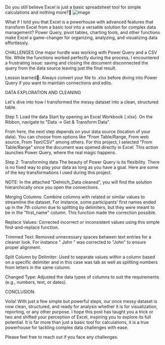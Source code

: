 Do you still believe Excel is just a basic spreadsheet tool for simple calculations and nothing more?🤔
![image](https://github.com/user-attachments/assets/f391c80f-4f5c-478e-9646-fe197ed592ce)

What if I told you that Excel is a powerhouse with advanced features that transform Excel from a basic tool into a versatile solution for complex data management? Power Query, pivot tables, charting tools, and other functions make Excel a game-changer for organizing, analyzing, and visualizing data effortlessly. 

CHALLENGES
One major hurdle was working with Power Query and a CSV file. While the functions worked perfectly during the process, I encountered a frustrating issue: saving and closing the document disconnected the query from the data source leaving just the final result.

Lesson learned📝: Always convert your file to .xlsx before diving into Power Query if you want to maintain connections and edits.

DATA EXPLORATION AND CLEANING

Let's dive into how I transformed the messy dataset into a clean, structured table.

Step 1: Load the data
Start by opening an Excel Workbook (.xlsx). On the Ribbon, navigate to "Data → Get & Transform Data".

From here, the next step depends on your data source (location of your data). You can choose from options like "From Table/Range, From web source, From Text/CSV" among others.
For this project, I selected "From Table/Range" since the document was opened directly in Excel. 
This action launches Power Query, where the real magic happens.

Step 2: Transforming data
The beauty of Power Query is its flexibility. There is no fixed way to play your data as long as you have a goal. Here are some of the key transformations I used during this project. 

NOTE: In the attached "Delmich_Data cleaned", you will find the solution hierarchically once you open the connections.

Merging Columns: Combine columns with related or similar values to streamline the dataset. For instance, some participants' first names ended up in the 7th column due to splitting by delimiters, but they were meant to be in the "first_name" column. This function made the correction possible.

Replace Values: Corrected incorrect or inconsistent values using this simple find-and-replace function.

Trimmed Text: Removed unnecessary spaces between text entries for a cleaner look. For instance " John " was corrected to "John" to ensure proper alignment.

Split Column by Delimiter: Used to separate values within a column based on a specific delimiter and in this case was tab as well as splitting numbers from letters in the same column.

Changed Type: Adjusted the data types of columns to suit the requirements (e.g., numbers, text, or dates).

CONCLUSION.

Voila! With just a few simple but powerful steps, our once messy dataset is now clean, structured, and ready for analysis whether it is for visualization, reporting, or any other purpose. I hope this post has taught you a trick or two and shifted your perception of Excel, inspiring you to explore its full potential. It is far more than just a basic tool for calculations, it is a true powerhouse for tackling complex data challenges with ease.

Please feel free to reach out if you face any challenges.
